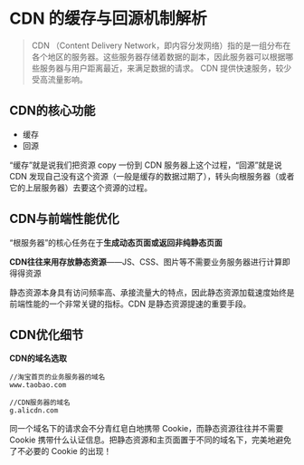 # CDN 的缓存与回源机制解析
> CDN （Content Delivery Network，即内容分发网络）指的是一组分布在各个地区的服务器。这些服务器存储着数据的副本，因此服务器可以根据哪些服务器与用户距离最近，来满足数据的请求。 CDN 提供快速服务，较少受高流量影响。  

## CDN的核心功能
- 缓存
- 回源  

“缓存”就是说我们把资源 copy 一份到 CDN 服务器上这个过程，“回源”就是说 CDN 发现自己没有这个资源（一般是缓存的数据过期了），转头向根服务器（或者它的上层服务器）去要这个资源的过程。

## CDN与前端性能优化
“根服务器”的核心任务在于**生成动态页面或返回非纯静态页面**  

**CDN往往来用存放静态资源**——JS、CSS、图片等不需要业务服务器进行计算即得得资源  

静态资源本身具有访问频率高、承接流量大的特点，因此静态资源加载速度始终是前端性能的一个非常关键的指标。CDN 是静态资源提速的重要手段。

## CDN优化细节
**CDN的域名选取**
```
//淘宝首页的业务服务器的域名
www.taobao.com

//CDN服务器的域名
g.alicdn.com
```
同一个域名下的请求会不分青红皂白地携带 Cookie，而静态资源往往并不需要 Cookie 携带什么认证信息。把静态资源和主页面置于不同的域名下，完美地避免了不必要的 Cookie 的出现！
